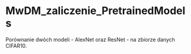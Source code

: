 # MwDM_zaliczenie_PretrainedModels

Porównanie dwóch modeli - AlexNet oraz ResNet - na zbiorze danych CIFAR10.
